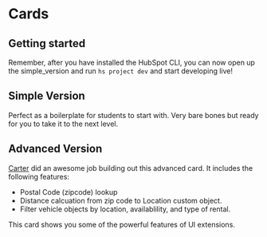 # Cards

## Getting started
Remember, after you have installed the HubSpot CLI, you can now open up the simple_version and run `hs project dev` and start developing live!

## Simple Version
Perfect as a boilerplate for students to start with. Very bare bones but ready for you to take it to the next level.

## Advanced Version
[Carter]() did an awesome job building out this advanced card. It includes the following features:
- Postal Code (zipcode) lookup
- Distance calcuation from zip code to Location custom object.
- Filter vehicle objects by location, availablility, and type of rental.

This card shows you some of the powerful features of UI extensions.